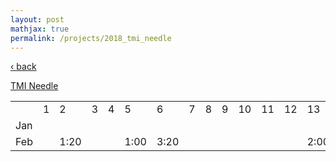```yaml
---
layout: post
mathjax: true
permalink: /projects/2018_tmi_needle
---
```

<a href="/projects/">&#8249; back</a>

[TMI Needle](https://goo.gl/3gGGfk)

<table>
  <tbody>
    <tr>
      <td></td>
      <td>1</td>
      <td>2</td>
      <td>3</td>
      <td>4</td>
      <td>5</td>
      <td>6</td>
      <td>7</td>
      <td>8</td>
      <td>9</td>
      <td>10</td>
      <td>11</td>
      <td>12</td>
      <td>13</td>
      <td>14</td>
      <td>15</td>
      <td>16</td>
      <td>17</td>
      <td>18</td>
      <td>19</td>
      <td>20</td>
      <td>21</td>
      <td>22</td>
      <td>23</td>
      <td>24</td>
      <td>25</td>
      <td>26</td>
      <td>27</td>
      <td>28</td>
      <td>29</td>
      <td>30</td>
      <td>31</td>
      <td>s(h)</td>
    </tr>
    <tr>
      <td>Jan</td>
      <td></td><!--1-->
      <td></td><!--2-->
      <td></td><!--3-->
      <td></td><!--4-->
      <td></td><!--5-->
      <td></td><!--6-->
      <td></td><!--7-->
      <td></td><!--8-->
      <td></td><!--9-->
      <td></td><!--10-->
      <td></td><!--11-->
      <td></td><!--12-->
      <td></td><!--13-->
      <td></td><!--14-->
      <td></td><!--15-->
      <td></td><!--16-->
      <td></td><!--17-->
      <td>2:00</td><!--18-->
      <td>2:00</td><!--19-->
      <td></td><!--20-->
      <td></td><!--21-->
      <td>1:20</td><!--22-->
      <td>2:40</td><!--23-->
      <td></td><!--24-->
      <td>2:00</td><!--25-->
      <td></td><!--26-->
      <td></td><!--27-->
      <td></td><!--28-->
      <td></td><!--29-->
      <td></td><!--30-->
      <td></td><!--31-->
      <td>10:00</td><!--sum/h-->
    </tr>
     <tr>
      <td>Feb</td>
      <td></td><!--1-->
      <td>1:20</td><!--2-->
      <td></td><!--3-->
      <td></td><!--4-->
      <td>1:00</td><!--5-->
      <td>3:20</td><!--6-->
      <td></td><!--7-->
      <td></td><!--8-->
      <td></td><!--9-->
      <td></td><!--10-->
      <td></td><!--11-->
      <td></td><!--12-->
      <td>2:00</td><!--13-->
      <td></td><!--14-->
      <td></td><!--15-->
      <td></td><!--16-->
      <td>4</td><!--17-->
      <td></td><!--18-->
      <td></td><!--19-->
      <td></td><!--20-->
      <td></td><!--21-->
      <td></td><!--22-->
      <td></td><!--23-->
      <td></td><!--24-->
      <td></td><!--25-->
      <td></td><!--26-->
      <td></td><!--27-->
      <td></td><!--28-->
      <td></td><!--29-->
      <td></td><!--30-->
      <td></td><!--31-->
      <td></td><!--sum/h--> 
      </tr>
  </tbody>
</table>
